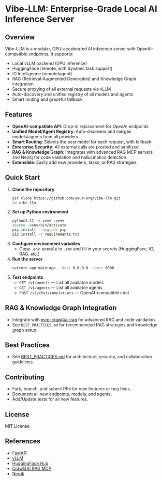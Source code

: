 # Vibe-LLM: Enterprise-Grade Local AI Inference Server

## Overview
Vibe-LLM is a modular, GPU-accelerated AI inference server with OpenAI-compatible endpoints. It supports:
- Local vLLM backend (GPU inference)
- HuggingFace (remote, with dynamic task support)
- IO Intelligence (remote/agent)
- RAG (Retrieval-Augmented Generation) and Knowledge Graph integration
- Secure proxying of all external requests via vLLM
- Auto-discovery and unified registry of all models and agents
- Smart routing and graceful fallback

## Features
- **OpenAI-compatible API**: Drop-in replacement for OpenAI endpoints
- **Unified Model/Agent Registry**: Auto-discovers and merges models/agents from all providers
- **Smart Routing**: Selects the best model for each request, with fallback
- **Enterprise Security**: All external calls are proxied and sanitized
- **RAG & Knowledge Graph**: Integrates with advanced RAG MCP servers and Neo4j for code validation and hallucination detection
- **Extensible**: Easily add new providers, tasks, or RAG strategies

## Quick Start
1. **Clone the repository**
   ```bash
   git clone https://github.com/your-org/vibe-llm.git
   cd vibe-llm
   ```
2. **Set up Python environment**
   ```bash
   python3.11 -m venv .venv
   source .venv/bin/activate
   pip install --upgrade pip
   pip install -r requirements.txt
   ```
3. **Configure environment variables**
   - Copy `.env.example` to `.env` and fill in your secrets (HuggingFace, IO, RAG, etc.)
4. **Run the server**
   ```bash
   uvicorn app.main:app --host 0.0.0.0 --port 8000
   ```
5. **Test endpoints**
   - `GET /v1/models` — List all available models
   - `GET /v1/agents` — List all available agents
   - `POST /v1/chat/completions` — OpenAI-compatible chat

## RAG & Knowledge Graph Integration
- Integrate with [mcp-crawl4ai-rag](https://github.com/coleam00/mcp-crawl4ai-rag) for advanced RAG and code validation.
- See `BEST_PRACTICES.md` for recommended RAG strategies and knowledge graph setup.

## Best Practices
- See [BEST_PRACTICES.md](./BEST_PRACTICES.md) for architecture, security, and collaboration guidelines.

## Contributing
- Fork, branch, and submit PRs for new features or bug fixes.
- Document all new endpoints, models, and agents.
- Add/Update tests for all new features.

## License
MIT License

## References
- [FastAPI](https://fastapi.tiangolo.com/)
- [vLLM](https://vllm.ai/)
- [HuggingFace Hub](https://huggingface.co/docs/hub/index)
- [Crawl4AI RAG MCP](https://github.com/coleam00/mcp-crawl4ai-rag)
- [Neo4j](https://neo4j.com/)
